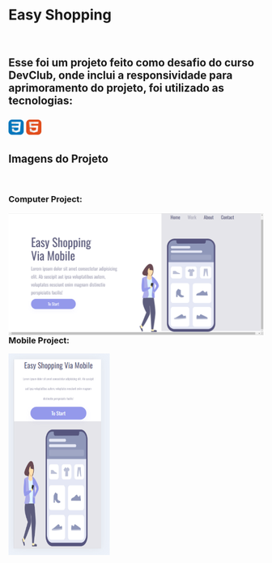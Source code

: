   <h1 align="left">Easy Shopping</h1>
<br>
  <h2>Esse foi um projeto feito como desafio do curso DevClub, onde inclui a responsividade para aprimoramento do projeto, foi utilizado as tecnologias:
<br>
<br>
  <code align="left"><img height="30px" src="https://raw.githubusercontent.com/tandpfun/skill-icons/65dea6c4eaca7da319e552c09f4cf5a9a8dab2c8/icons/CSS.svg"></code>
  <code align="left"><img height="30px" src="https://raw.githubusercontent.com/tandpfun/skill-icons/65dea6c4eaca7da319e552c09f4cf5a9a8dab2c8/icons/HTML.svg"></code>
</h2>

<h2>Imagens do Projeto</h2>
<br>
<h3>Computer Project:</h3>
<img align="left" width="750px" src="https://github.com/Weverton11/Easy-Shopping/blob/main/Assets/Desktop.png?raw=true"/>

<h3>Mobile Project:</h3>
<img width="200px" src="https://github.com/Weverton11/Easy-Shopping/blob/main/Assets/Mobile.png?raw=true"/>
